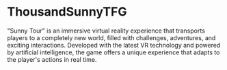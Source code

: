 # ThousandSunnyTFG
 
"Sunny Tour" is an immersive virtual reality experience that transports players to a completely new world, filled with challenges, adventures, and exciting interactions. Developed with the latest VR technology and powered by artificial intelligence, the game offers a unique experience that adapts to the player's actions in real time.
